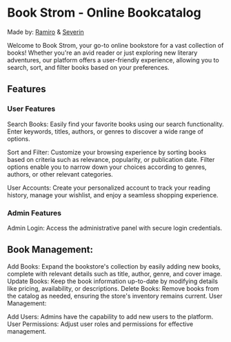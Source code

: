 # Book Strom - Online Bookcatalog #
Made by: [Ramiro](https://github.com/RamiroHemmerling) & [Severin](https://github.com/SeverinKienberger)

Welcome to Book Strom, your go-to online bookstore for a vast collection of books! Whether you're an avid reader or just exploring new literary adventures, our platform offers a user-friendly experience, allowing you to search, sort, and filter books based on your preferences.

## Features ##
### User Features ### 
Search Books: Easily find your favorite books using our search functionality. Enter keywords, titles, authors, or genres to discover a wide range of options.

Sort and Filter: Customize your browsing experience by sorting books based on criteria such as relevance, popularity, or publication date. Filter options enable you to narrow down your choices according to genres, authors, or other relevant categories.

User Accounts: Create your personalized account to track your reading history, manage your wishlist, and enjoy a seamless shopping experience.

### Admin Features ###
Admin Login: Access the administrative panel with secure login credentials.

## Book Management: ##

Add Books: Expand the bookstore's collection by easily adding new books, complete with relevant details such as title, author, genre, and cover image.
Update Books: Keep the book information up-to-date by modifying details like pricing, availability, or descriptions.
Delete Books: Remove books from the catalog as needed, ensuring the store's inventory remains current.
User Management:

Add Users: Admins have the capability to add new users to the platform.
User Permissions: Adjust user roles and permissions for effective management.
